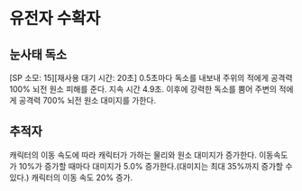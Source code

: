 # 유전자 수확자

## 눈사태 독소

[SP 소모: 15][재사용 대기 시간: 20초] 0.5초마다 독소를 내보내 주위의 적에게 공격력 100% 뇌전 원소 피해를 준다. 지속 시간 4.9초. 이후에 강력한 독소를 뿜어 주변의 적에게 공격력 700% 뇌전 원소 대미지를 가한다.

## 추적자

캐릭터의 이동 속도에 따라 캐릭터가 가하는 물리와 원소 대미지가 증가한다. 이동속도가 10%가 증가할 때마다 대미지가 5.0% 증가한다.(대미지는 최대 35%까지 증가할 수 있다.) 캐릭터의 이동 속도 20% 증가.
